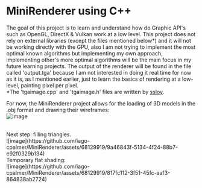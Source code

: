 # MiniRenderer using C++
The goal of this project is to learn and understand how do Graphic API's such as OpenGL, DirectX & Vulkan work at a low level.
This project does not rely on external libraries (except the files mentioned below*) and it will not be working directly with the GPU, also I am not trying to implement the most optimal known algorithms but implementing my own approach, implementing other's more optimal algorithms will be the main focus in my future learning projects. The output of the renderer will be found in the file called
'output.tga' because I am not interested in doing it real time for now as it is, as I mentioned earlier, just to learn the basics of rendering at a low-level, painting pixel per pixel.
<br />
*The 'tgaimage.cpp' and 'tgaimage.h' files are written by [ssloy](https://github.com/ssloy).


For now, the MiniRenderer project allows for the loading of 3D models in the .obj format and drawing their wireframes:
<br />
![image](https://github.com/iago-cpalmer/MiniRenderer/assets/68129919/5281bd68-64a3-480a-af2e-45e11a257c2a)

<br />
Next step: filling triangles.
<br />
![image](https://github.com/iago-cpalmer/MiniRenderer/assets/68129919/9a46843f-5134-4f24-88b7-e92f0329b134)
<br />
Temporary flat shading:
<br/>
![image](https://github.com/iago-cpalmer/MiniRenderer/assets/68129919/817fc112-3f51-45fc-aaf3-864838ab2724)




